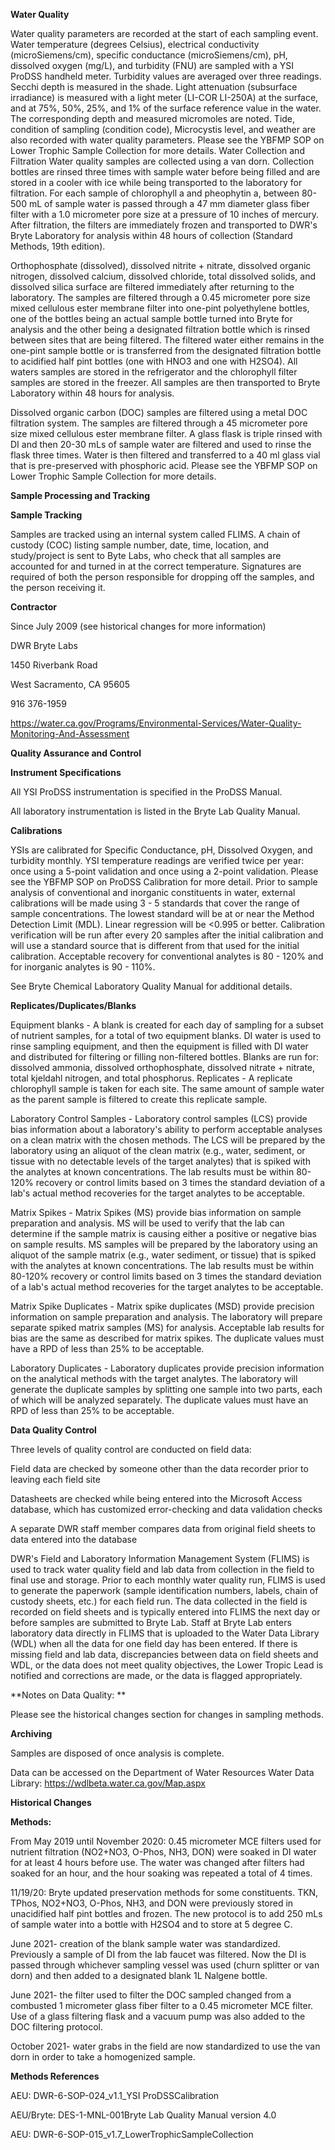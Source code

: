 **Water Quality**

Water quality parameters are recorded at the start of each sampling event. Water temperature (degrees Celsius), electrical conductivity (microSiemens/cm), specific conductance (microSiemens/cm), pH, dissolved oxygen (mg/L), and turbidity (FNU) are sampled with a YSI ProDSS handheld meter. Turbidity values are averaged over three readings. Secchi depth is measured in the shade. Light attenuation (subsurface irradiance) is measured with a light meter (LI-COR LI-250A) at the surface, and at 75%, 50%, 25%, and 1% of the surface reference value in the water. The corresponding depth and measured micromoles are noted. Tide, condition of sampling (condition code), Microcystis level, and weather are also recorded with water quality parameters. Please see the YBFMP SOP on Lower Trophic Sample Collection for more details. 
Water Collection and Filtration 
Water quality samples are collected using a van dorn. Collection bottles are rinsed three times with sample water before being filled and are stored in a cooler with ice while being transported to the laboratory for filtration. 
For each sample of chlorophyll a and pheophytin a, between 80-500 mL of sample water is passed through a 47 mm diameter glass fiber filter with a 1.0 micrometer pore size at a pressure of 10 inches of mercury. After filtration, the filters are immediately frozen and transported to DWR's Bryte Laboratory for analysis within 48 hours of collection (Standard Methods, 19th edition).	

Orthophosphate (dissolved), dissolved nitrite + nitrate, dissolved organic nitrogen, dissolved calcium, dissolved chloride, total dissolved solids, and dissolved silica surface are filtered immediately after returning to the laboratory. The samples are filtered through a 0.45 micrometer pore size mixed cellulous ester membrane filter into one-pint polyethylene bottles, one of the bottles being an actual sample bottle turned into Bryte for analysis and the other being a designated filtration bottle which is rinsed between sites that are being filtered. The filtered water either remains in the one-pint sample bottle or is transferred from the designated filtration bottle to acidified half pint bottles (one with HNO3 and one with H2SO4). All waters samples are stored in the refrigerator and the chlorophyll filter samples are stored in the freezer. All samples are then transported to Bryte Laboratory within 48 hours for analysis.

Dissolved organic carbon (DOC) samples are filtered using a metal DOC filtration system. The samples are filtered through a 45 micrometer pore size mixed cellulous ester membrane filter. A glass flask is triple rinsed with DI and then 20-30 mLs of sample water are filtered and used to rinse the flask three times. Water is then filtered and transferred to a 40 ml glass vial that is pre-preserved with phosphoric acid.
Please see the YBFMP SOP on Lower Trophic Sample Collection for more details.

**Sample Processing and Tracking**

**Sample Tracking**

Samples are tracked using an internal system called FLIMS. A chain of custody (COC) listing sample number, date, time, location, and study/project is sent to Byte Labs, who check that all samples are accounted for and turned in at the correct temperature. Signatures are required of both the person responsible for dropping off the samples, and the person receiving it. 

**Contractor**

Since July 2009 (see historical changes for more information)

DWR Bryte Labs

1450 Riverbank Road

West Sacramento, CA 95605

916 376-1959 

https://water.ca.gov/Programs/Environmental-Services/Water-Quality-Monitoring-And-Assessment

**Quality Assurance and Control**

**Instrument Specifications**

All YSI ProDSS instrumentation is specified in the ProDSS Manual. 

All laboratory instrumentation is listed in the Bryte Lab Quality Manual.

**Calibrations**

YSIs are calibrated for Specific Conductance, pH, Dissolved Oxygen, and turbidity monthly. YSI temperature readings are verified twice per year: once using a 5-point validation and once using a 2-point validation. Please see the YBFMP SOP on ProDSS Calibration for more detail. 
Prior to sample analysis of conventional and inorganic constituents in water, external calibrations will be made using 3 - 5 standards that cover the range of sample concentrations. The lowest standard will be at or near the Method Detection Limit (MDL). Linear regression will be <0.995 or better. Calibration verification will be run after every 20 samples after the initial calibration and will use a standard source that is different from that used for the initial calibration. Acceptable recovery for conventional analytes is 80 - 120% and for inorganic analytes is 90 - 110%.

See Bryte Chemical Laboratory Quality Manual for additional details.

**Replicates/Duplicates/Blanks**

Equipment blanks - A blank is created for each day of sampling for a subset of nutrient samples, for a total of two equipment blanks. DI water is used to rinse sampling equipment, and then the equipment is filled with DI water and distributed for filtering or filling non-filtered bottles. Blanks are run for: dissolved ammonia, dissolved orthophosphate, dissolved nitrate + nitrate, total kjeldahl nitrogen, and total phosphorus. 
Replicates - A replicate chlorophyll sample is taken for each site. The same amount of sample water as the parent sample is filtered to create this replicate sample. 

Laboratory Control Samples - Laboratory control samples (LCS) provide bias information about a laboratory's ability to perform acceptable analyses on a clean matrix with the chosen methods. The LCS will be prepared by the laboratory using an aliquot of the clean matrix (e.g., water, sediment, or tissue with no detectable levels of the target analytes) that is spiked with the analytes at known concentrations. The lab results must be within 80-120% recovery or control limits based on 3 times the standard deviation of a lab's actual method recoveries for the target analytes to be acceptable.

Matrix Spikes - Matrix Spikes (MS) provide bias information on sample preparation and analysis. MS will be used to verify that the lab can determine if the sample matrix is causing either a positive or negative bias on sample results. MS samples will be prepared by the laboratory using an aliquot of the sample matrix (e.g., water sediment, or tissue) that is spiked with the analytes at known concentrations. The lab results must be within 80-120% recovery or control limits based on 3 times the standard deviation of a lab's actual method recoveries for the target analytes to be acceptable.

Matrix Spike Duplicates - Matrix spike duplicates (MSD) provide precision information on sample preparation and analysis. The laboratory will prepare separate spiked matrix samples (MS) for analysis. Acceptable lab results for bias are the same as described for matrix spikes. The duplicate values must have a RPD of less than 25% to be acceptable.

Laboratory Duplicates - Laboratory duplicates provide precision information on the analytical methods with the target analytes. The laboratory will generate the duplicate samples by splitting one sample into two parts, each of which will be analyzed separately. The duplicate values must have an RPD of less than 25% to be acceptable.

**Data Quality Control**

Three levels of quality control are conducted on field data: 

Field data are checked by someone other than the data recorder prior to leaving each field site

Datasheets are checked while being entered into the Microsoft Access database, which has customized error-checking and data validation checks

A separate DWR staff member compares data from original field sheets to data entered into the database


DWR's Field and Laboratory Information Management System (FLIMS) is used to track water quality field and lab data from collection in the field to final use and storage. Prior to each monthly water quality run, FLIMS is used to generate the paperwork (sample identification numbers, labels, chain of custody sheets, etc.) for each field run. The data collected in the field is recorded on field sheets and is typically entered into FLIMS the next day or before samples are submitted to Bryte Lab. Staff at Bryte Lab enters laboratory data directly in FLIMS that is uploaded to the Water Data Library (WDL) when all the data for one field day has been entered. If there is missing field and lab data, discrepancies between data on field sheets and WDL, or the data does not meet quality objectives, the Lower Tropic Lead is notified and corrections are made, or the data is flagged appropriately.

**Notes on Data Quality: **

Please see the historical changes section for changes in sampling methods.

**Archiving**

Samples are disposed of once analysis is complete.

Data can be accessed on the Department of Water Resources Water Data Library:
https://wdlbeta.water.ca.gov/Map.aspx


**Historical Changes**

**Methods:**

From May 2019 until November 2020: 0.45 micrometer MCE filters used for nutrient filtration (NO2+NO3, O-Phos, NH3, DON) were soaked in DI water for at least 4 hours before use. The water was changed after filters had soaked for an hour, and the hour soaking was repeated a total of 4 times.

11/19/20: Bryte updated preservation methods for some constituents. TKN, TPhos, NO2+NO3, O-Phos, NH3, and DON were previously stored in unacidified half pint bottles and frozen. The new protocol is to add 250 mLs of sample water into a bottle with H2SO4 and to store at 5 degree C. 

June 2021- creation of the blank sample water was standardized. Previously a sample of DI from the lab faucet was filtered. Now the DI is passed through whichever sampling vessel was used (churn splitter or van dorn) and then added to a designated blank 1L Nalgene bottle. 

June 2021- the filter used to filter the DOC sampled changed from a combusted 1 micrometer glass fiber filter to a 0.45 micrometer MCE filter. Use of a glass filtering flask and a vacuum pump was also added to the DOC filtering protocol. 

October 2021- water grabs in the field are now standardized to use the van dorn in order to take a homogenized sample. 


**Methods References**


AEU: 	DWR-6-SOP-024_v1.1_YSI ProDSSCalibration

AEU/Bryte:	DES-1-MNL-001Bryte Lab Quality Manual version 4.0

AEU:	DWR-6-SOP-015_v1.7_LowerTrophicSampleCollection
